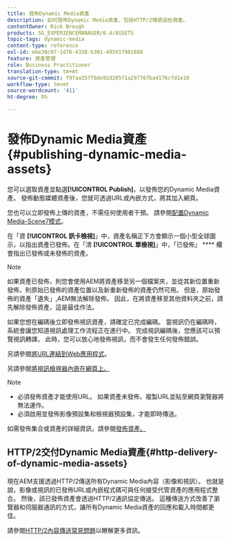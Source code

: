 ```yaml
---
title: 發佈Dynamic Media資產
description: 如何發佈Dynamic Media資產，包括HTTP/2傳遞這些資產。
contentOwner: Rick Brough
products: SG_EXPERIENCEMANAGER/6.4/ASSETS
topic-tags: dynamic-media
content-type: reference
exl-id: ebe30c07-1d76-4338-b301-49591f981688
feature: 資產管理
role: Business Practitioner
translation-type: tm+mt
source-git-commit: f9faa357f8de92d205f1a297767ba4176cfd1e10
workflow-type: tm+mt
source-wordcount: '411'
ht-degree: 8%

---
```


# 發佈Dynamic Media資產{#publishing-dynamic-media-assets}

您可以選取資產並點選&#x200B;**[!UICONTROL Publish]**，以發佈您的Dynamic Media資產。 發佈動態媒體資產後，您就可透過URL或內嵌方式，將其加入網頁。

您也可以立即發佈上傳的資產，不需任何使用者干預。 請參閱[配置Dynamic Media-Scene7模式](config-dms7.md)。

在「資 **[!UICONTROL 訊卡檢視]**」中，資產名稱正下方會顯示一個小型全球圖示，以指出資產已發佈。在「清 **[!UICONTROL 單檢視]**」中，「已發佈」 **** 欄會指出已發佈或未發佈的資產。

>[!NOTE]
>
>如果資產已發佈，則您會使用AEM將資產移至另一個檔案夾，並從其新位置重新發佈，則原始已發佈的資產位置以及新重新發佈的資產仍然可用。 但是，原始發佈的資產「遺失」,AEM無法解除發佈。 因此，在將資產移至其他資料夾之前，請先解除發佈資產，這是最佳作法。

如果您想在編碼後立即發佈視訊資產，請確定已完成編碼。 當視訊仍在編碼時，系統會讓您知道視訊處理工作流程正在進行中。 完成視訊編碼後，您應該可以預覽視訊轉譯。 此時，您可以放心地發佈視訊，而不會發生任何發佈錯誤。

另請參閱[將URL連結到Web應用程式](linking-urls-to-yourwebapplication.md)。

另請參閱[將視訊檢視器內嵌在網頁上。](embed-code.md)

>[!NOTE]
>
>* 必須發佈資產才能使用URL。 如果資產未發佈，複製URL並貼至網頁瀏覽器將無法運作。
>* 必須啟用並發佈影像預設集和檢視器預設集，才能即時傳送。

>



如需發佈集合或資產的詳細資訊，請參閱[發佈資產。](managing-assets-touch-ui.md)

## HTTP/2交付Dynamic Media資產{#http-delivery-of-dynamic-media-assets}

現在AEM支援透過HTTP/2傳送所有Dynamic Media內容（影像和視訊）。 也就是說，影像或視訊的已發佈URL或內嵌程式碼可與任何接受代管資產的應用程式整合。 然後，該已發佈資產會透過HTTP/2通訊協定傳送。 這種傳送方式改善了瀏覽器和伺服器通訊的方式，讓所有Dynamic Media資產的回應和載入時間都更佳。

請參閱[HTTP/2內容傳送常見問題](/help/sites-administering/scene7-http2faq.md)以瞭解更多資訊。
